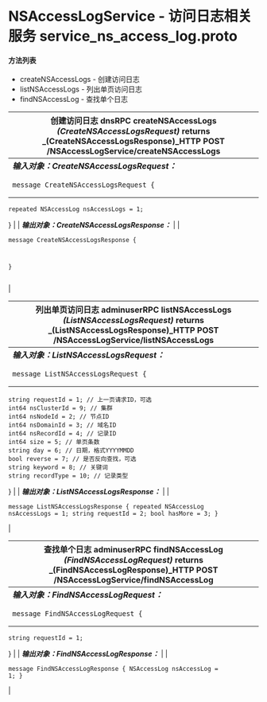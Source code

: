 # NSAccessLogService - 访问日志相关服务 service\_ns\_access\_log.proto

#### 方法列表

* createNSAccessLogs - 创建访问日志
* listNSAccessLogs - 列出单页访问日志
* findNSAccessLog - 查找单个日志

| 创建访问日志 dnsRPC createNSAccessLogs _(CreateNSAccessLogsRequest)_ returns _(CreateNSAccessLogsResponse)_HTTP POST /NSAccessLogService/createNSAccessLogs |
| ----------------------------------------------------------------------------------------------------------------------------------------------------- |
| _**输入对象：CreateNSAccessLogsRequest：**_                                                                                                                 |
| <pre><code>message CreateNSAccessLogsRequest {
	repeated NSAccessLog nsAccessLogs = 1;
}</code></pre>                                                 |
| _**输出对象：CreateNSAccessLogsResponse：**_                                                                                                                |
| <pre><code>message CreateNSAccessLogsResponse {

}</code></pre>                                                                                       |

| 列出单页访问日志 adminuserRPC listNSAccessLogs _(ListNSAccessLogsRequest)_ returns _(ListNSAccessLogsResponse)_HTTP POST /NSAccessLogService/listNSAccessLogs                                                                                                                                                                                                                             |
| --------------------------------------------------------------------------------------------------------------------------------------------------------------------------------------------------------------------------------------------------------------------------------------------------------------------------------------------------------------------------------- |
| _**输入对象：ListNSAccessLogsRequest：**_                                                                                                                                                                                                                                                                                                                                               |
| <pre><code>message ListNSAccessLogsRequest {
	string requestId = 1; // 上一页请求ID，可选
	int64 nsClusterId = 9; // 集群
	int64 nsNodeId = 2; // 节点ID
	int64 nsDomainId = 3; // 域名ID
	int64 nsRecordId = 4; // 记录ID
	int64 size = 5; // 单页条数
	string day = 6; // 日期，格式YYYYMMDD
	bool reverse = 7; // 是否反向查找，可选
	string keyword = 8; // 关键词
	string recordType = 10; // 记录类型
}</code></pre> |
| _**输出对象：ListNSAccessLogsResponse：**_                                                                                                                                                                                                                                                                                                                                              |
| <pre><code>message ListNSAccessLogsResponse {
	repeated NSAccessLog nsAccessLogs = 1;
	string requestId = 2;
	bool hasMore = 3;
}</code></pre>                                                                                                                                                                                                                                    |

| 查找单个日志 adminuserRPC findNSAccessLog _(FindNSAccessLogRequest)_ returns _(FindNSAccessLogResponse)_HTTP POST /NSAccessLogService/findNSAccessLog |
| ----------------------------------------------------------------------------------------------------------------------------------------------- |
| _**输入对象：FindNSAccessLogRequest：**_                                                                                                              |
| <pre><code>message FindNSAccessLogRequest {
	string requestId = 1;
}</code></pre>                                                               |
| _**输出对象：FindNSAccessLogResponse：**_                                                                                                             |
| <pre><code>message FindNSAccessLogResponse {
	NSAccessLog nsAccessLog = 1;
}</code></pre>                                                       |
